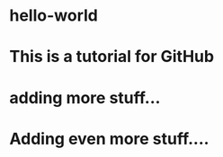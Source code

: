 # hello-world
# This is a tutorial for GitHub
# adding more stuff...

# Adding even more stuff....


